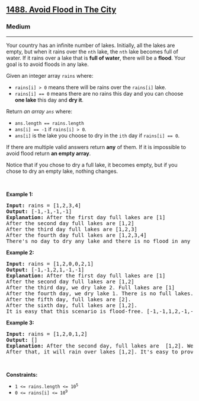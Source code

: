 <h2><a href="https://leetcode.com/problems/avoid-flood-in-the-city/">1488. Avoid Flood in The City</a></h2><h3>Medium</h3><hr><div style="user-select: auto;"><p style="user-select: auto;">Your country has an infinite number of lakes. Initially, all the lakes are empty, but when it rains over the <code style="user-select: auto;">nth</code> lake, the <code style="user-select: auto;">nth</code> lake becomes full of water. If it rains over a lake that is <strong style="user-select: auto;">full of water</strong>, there will be a <strong style="user-select: auto;">flood</strong>. Your goal is to avoid floods in any lake.</p>

<p style="user-select: auto;">Given an integer array <code style="user-select: auto;">rains</code> where:</p>

<ul style="user-select: auto;">
	<li style="user-select: auto;"><code style="user-select: auto;">rains[i] &gt; 0</code> means there will be rains over the <code style="user-select: auto;">rains[i]</code> lake.</li>
	<li style="user-select: auto;"><code style="user-select: auto;">rains[i] == 0</code> means there are no rains this day and you can choose <strong style="user-select: auto;">one lake</strong> this day and <strong style="user-select: auto;">dry it</strong>.</li>
</ul>

<p style="user-select: auto;">Return <em style="user-select: auto;">an array <code style="user-select: auto;">ans</code></em> where:</p>

<ul style="user-select: auto;">
	<li style="user-select: auto;"><code style="user-select: auto;">ans.length == rains.length</code></li>
	<li style="user-select: auto;"><code style="user-select: auto;">ans[i] == -1</code> if <code style="user-select: auto;">rains[i] &gt; 0</code>.</li>
	<li style="user-select: auto;"><code style="user-select: auto;">ans[i]</code> is the lake you choose to dry in the <code style="user-select: auto;">ith</code> day if <code style="user-select: auto;">rains[i] == 0</code>.</li>
</ul>

<p style="user-select: auto;">If there are multiple valid answers return <strong style="user-select: auto;">any</strong> of them. If it is impossible to avoid flood return <strong style="user-select: auto;">an empty array</strong>.</p>

<p style="user-select: auto;">Notice that if you chose to dry a full lake, it becomes empty, but if you chose to dry an empty lake, nothing changes.</p>

<p style="user-select: auto;">&nbsp;</p>
<p style="user-select: auto;"><strong style="user-select: auto;">Example 1:</strong></p>

<pre style="user-select: auto;"><strong style="user-select: auto;">Input:</strong> rains = [1,2,3,4]
<strong style="user-select: auto;">Output:</strong> [-1,-1,-1,-1]
<strong style="user-select: auto;">Explanation:</strong> After the first day full lakes are [1]
After the second day full lakes are [1,2]
After the third day full lakes are [1,2,3]
After the fourth day full lakes are [1,2,3,4]
There's no day to dry any lake and there is no flood in any lake.
</pre>

<p style="user-select: auto;"><strong style="user-select: auto;">Example 2:</strong></p>

<pre style="user-select: auto;"><strong style="user-select: auto;">Input:</strong> rains = [1,2,0,0,2,1]
<strong style="user-select: auto;">Output:</strong> [-1,-1,2,1,-1,-1]
<strong style="user-select: auto;">Explanation:</strong> After the first day full lakes are [1]
After the second day full lakes are [1,2]
After the third day, we dry lake 2. Full lakes are [1]
After the fourth day, we dry lake 1. There is no full lakes.
After the fifth day, full lakes are [2].
After the sixth day, full lakes are [1,2].
It is easy that this scenario is flood-free. [-1,-1,1,2,-1,-1] is another acceptable scenario.
</pre>

<p style="user-select: auto;"><strong style="user-select: auto;">Example 3:</strong></p>

<pre style="user-select: auto;"><strong style="user-select: auto;">Input:</strong> rains = [1,2,0,1,2]
<strong style="user-select: auto;">Output:</strong> []
<strong style="user-select: auto;">Explanation:</strong> After the second day, full lakes are  [1,2]. We have to dry one lake in the third day.
After that, it will rain over lakes [1,2]. It's easy to prove that no matter which lake you choose to dry in the 3rd day, the other one will flood.
</pre>

<p style="user-select: auto;">&nbsp;</p>
<p style="user-select: auto;"><strong style="user-select: auto;">Constraints:</strong></p>

<ul style="user-select: auto;">
	<li style="user-select: auto;"><code style="user-select: auto;">1 &lt;= rains.length &lt;= 10<sup style="user-select: auto;">5</sup></code></li>
	<li style="user-select: auto;"><code style="user-select: auto;">0 &lt;= rains[i] &lt;= 10<sup style="user-select: auto;">9</sup></code></li>
</ul>
</div>
